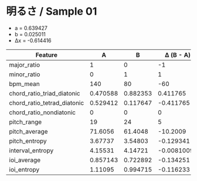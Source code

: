 # 明るさ / Sample 01

- a = 0.639427
- b = 0.025011
- Δx = -0.614416

| Feature | A | B | Δ (B - A) |
|---------|---|---|-----------|
| major_ratio | 1 | 0 | -1 |
| minor_ratio | 0 | 1 | 1 |
| bpm_mean | 140 | 80 | -60 |
| chord_ratio_triad_diatonic | 0.470588 | 0.882353 | 0.411765 |
| chord_ratio_tetrad_diatonic | 0.529412 | 0.117647 | -0.411765 |
| chord_ratio_nondiatonic | 0 | 0 | 0 |
| pitch_range | 19 | 24 | 5 |
| pitch_average | 71.6056 | 61.4048 | -10.2009 |
| pitch_entropy | 3.67737 | 3.54803 | -0.129341 |
| interval_entropy | 4.15531 | 4.14721 | -0.00810093 |
| ioi_average | 0.857143 | 0.722892 | -0.134251 |
| ioi_entropy | 1.11095 | 0.994715 | -0.116233 |

